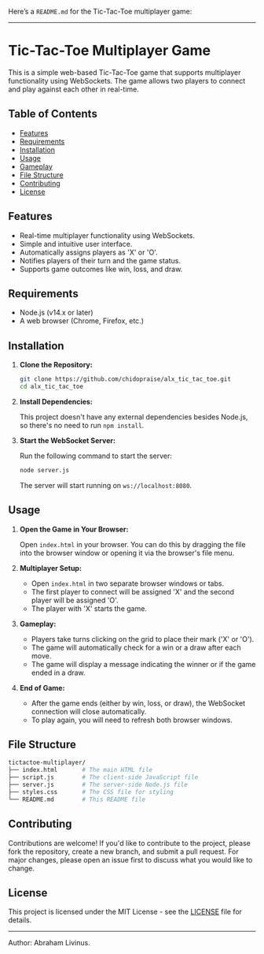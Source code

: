 Here’s a `README.md` for the Tic-Tac-Toe multiplayer game:

---

# Tic-Tac-Toe Multiplayer Game

This is a simple web-based Tic-Tac-Toe game that supports multiplayer functionality using WebSockets. The game allows two players to connect and play against each other in real-time.

## Table of Contents

- [Features](#features)
- [Requirements](#requirements)
- [Installation](#installation)
- [Usage](#usage)
- [Gameplay](#gameplay)
- [File Structure](#file-structure)
- [Contributing](#contributing)
- [License](#license)

## Features

- Real-time multiplayer functionality using WebSockets.
- Simple and intuitive user interface.
- Automatically assigns players as 'X' or 'O'.
- Notifies players of their turn and the game status.
- Supports game outcomes like win, loss, and draw.

## Requirements

- Node.js (v14.x or later)
- A web browser (Chrome, Firefox, etc.)

## Installation

1. **Clone the Repository:**

   ```bash
   git clone https://github.com/chidopraise/alx_tic_tac_toe.git
   cd alx_tic_tac_toe
   ```

2. **Install Dependencies:**

   This project doesn't have any external dependencies besides Node.js, so there's no need to run `npm install`.

3. **Start the WebSocket Server:**

   Run the following command to start the server:

   ```bash
   node server.js
   ```

   The server will start running on `ws://localhost:8080`.

## Usage

1. **Open the Game in Your Browser:**

   Open `index.html` in your browser. You can do this by dragging the file into the browser window or opening it via the browser's file menu.

2. **Multiplayer Setup:**

   - Open `index.html` in two separate browser windows or tabs.
   - The first player to connect will be assigned 'X' and the second player will be assigned 'O'.
   - The player with 'X' starts the game.

3. **Gameplay:**

   - Players take turns clicking on the grid to place their mark ('X' or 'O').
   - The game will automatically check for a win or a draw after each move.
   - The game will display a message indicating the winner or if the game ended in a draw.

4. **End of Game:**

   - After the game ends (either by win, loss, or draw), the WebSocket connection will close automatically.
   - To play again, you will need to refresh both browser windows.

## File Structure

```bash
tictactoe-multiplayer/
├── index.html       # The main HTML file
├── script.js        # The client-side JavaScript file
├── server.js        # The server-side Node.js file
├── styles.css       # The CSS file for styling
└── README.md        # This README file
```

## Contributing

Contributions are welcome! If you'd like to contribute to the project, please fork the repository, create a new branch, and submit a pull request. For major changes, please open an issue first to discuss what you would like to change.

## License

This project is licensed under the MIT License - see the [LICENSE](LICENSE) file for details.

---

Author: Abraham Livinus.


